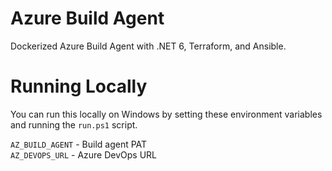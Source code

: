 # Azure Build Agent
Dockerized Azure Build Agent with .NET 6, Terraform, and Ansible.

# Running Locally
You can run this locally on Windows by setting these environment variables and running the `run.ps1` script.

`AZ_BUILD_AGENT` - Build agent PAT   
`AZ_DEVOPS_URL` - Azure DevOps URL   